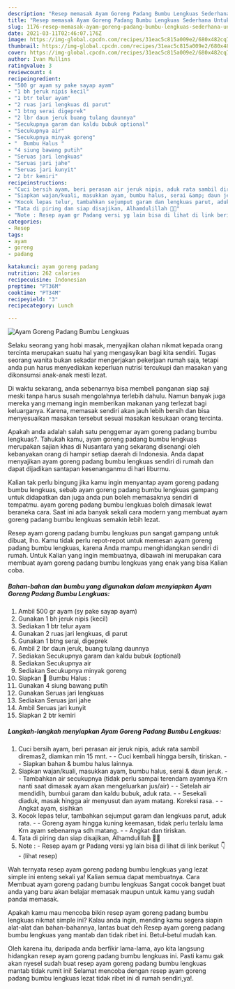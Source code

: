 ```yaml
---
description: "Resep memasak Ayam Goreng Padang Bumbu Lengkuas Sederhana Untuk Jualan"
title: "Resep memasak Ayam Goreng Padang Bumbu Lengkuas Sederhana Untuk Jualan"
slug: 1176-resep-memasak-ayam-goreng-padang-bumbu-lengkuas-sederhana-untuk-jualan
date: 2021-03-11T02:46:07.176Z
image: https://img-global.cpcdn.com/recipes/31eac5c815a009e2/680x482cq70/ayam-goreng-padang-bumbu-lengkuas-foto-resep-utama.jpg
thumbnail: https://img-global.cpcdn.com/recipes/31eac5c815a009e2/680x482cq70/ayam-goreng-padang-bumbu-lengkuas-foto-resep-utama.jpg
cover: https://img-global.cpcdn.com/recipes/31eac5c815a009e2/680x482cq70/ayam-goreng-padang-bumbu-lengkuas-foto-resep-utama.jpg
author: Ivan Mullins
ratingvalue: 3
reviewcount: 4
recipeingredient:
- "500 gr ayam sy pake sayap ayam"
- "1 bh jeruk nipis kecil"
- "1 btr telur ayam"
- "2 ruas jari lengkuas di parut"
- "1 btng serai digeprek"
- "2 lbr daun jeruk buang tulang daunnya"
- "Secukupnya garam dan kaldu bubuk optional"
- "Secukupnya air"
- "Secukupnya minyak goreng"
- "  Bumbu Halus "
- "4 siung bawang putih"
- "Seruas jari lengkuas"
- "Seruas jari jahe"
- "Seruas jari kunyit"
- "2 btr kemiri"
recipeinstructions:
- "Cuci bersih ayam, beri perasan air jeruk nipis, aduk rata sambil diremas2, diamkan min 15 mnt. - Cuci kembali hingga bersih, tiriskan. - Siapkan bahan &amp; bumbu halus lainnya."
- "Siapkan wajan/kuali, masukkan ayam, bumbu halus, serai &amp; daun jeruk. - Tambahkan air secukupnya (tidak perlu sampai terendam ayamnya Krn nanti saat dimasak ayam akan mengeluarkan jus/air) - Setelah air mendidih, bumbui garam dan kaldu bubuk, aduk rata. - Sesekali diaduk, masak hingga air menyusut dan ayam matang. Koreksi rasa. - Angkat ayam, sisihkan"
- "Kocok lepas telur, tambahkan sejumput garam dan lengkuas parut, aduk rata. - Goreng ayam hingga kuning keemasan, tidak perlu terlalu lama Krn ayam sebenarnya sdh matang.  - Angkat dan tiriskan."
- "Tata di piring dan siap disajikan, Alhamdulillah 🙏😉"
- "Note : Resep ayam gr Padang versi yg lain bisa di lihat di link berikut 👇           (lihat resep)"
categories:
- Resep
tags:
- ayam
- goreng
- padang

katakunci: ayam goreng padang 
nutrition: 262 calories
recipecuisine: Indonesian
preptime: "PT36M"
cooktime: "PT34M"
recipeyield: "3"
recipecategory: Lunch

---
```



![Ayam Goreng Padang Bumbu Lengkuas](https://img-global.cpcdn.com/recipes/31eac5c815a009e2/680x482cq70/ayam-goreng-padang-bumbu-lengkuas-foto-resep-utama.jpg)

Selaku seorang yang hobi masak, menyajikan olahan nikmat kepada orang tercinta merupakan suatu hal yang mengasyikan bagi kita sendiri. Tugas seorang  wanita bukan sekadar mengerjakan pekerjaan rumah saja, tetapi anda pun harus menyediakan keperluan nutrisi tercukupi dan masakan yang dikonsumsi anak-anak mesti lezat.

Di waktu  sekarang, anda sebenarnya bisa membeli panganan siap saji meski tanpa harus susah mengolahnya terlebih dahulu. Namun banyak juga mereka yang memang ingin memberikan makanan yang terlezat bagi keluarganya. Karena, memasak sendiri akan jauh lebih bersih dan bisa menyesuaikan masakan tersebut sesuai masakan kesukaan orang tercinta. 



Apakah anda adalah salah satu penggemar ayam goreng padang bumbu lengkuas?. Tahukah kamu, ayam goreng padang bumbu lengkuas merupakan sajian khas di Nusantara yang sekarang disenangi oleh kebanyakan orang di hampir setiap daerah di Indonesia. Anda dapat menyajikan ayam goreng padang bumbu lengkuas sendiri di rumah dan dapat dijadikan santapan kesenanganmu di hari liburmu.

Kalian tak perlu bingung jika kamu ingin menyantap ayam goreng padang bumbu lengkuas, sebab ayam goreng padang bumbu lengkuas gampang untuk didapatkan dan juga anda pun boleh memasaknya sendiri di tempatmu. ayam goreng padang bumbu lengkuas boleh dimasak lewat beraneka cara. Saat ini ada banyak sekali cara modern yang membuat ayam goreng padang bumbu lengkuas semakin lebih lezat.

Resep ayam goreng padang bumbu lengkuas pun sangat gampang untuk dibuat, lho. Kamu tidak perlu repot-repot untuk memesan ayam goreng padang bumbu lengkuas, karena Anda mampu menghidangkan sendiri di rumah. Untuk Kalian yang ingin membuatnya, dibawah ini merupakan cara membuat ayam goreng padang bumbu lengkuas yang enak yang bisa Kalian coba.

<!--inarticleads1-->

##### Bahan-bahan dan bumbu yang digunakan dalam menyiapkan Ayam Goreng Padang Bumbu Lengkuas:

1. Ambil 500 gr ayam (sy pake sayap ayam)
1. Gunakan 1 bh jeruk nipis (kecil)
1. Sediakan 1 btr telur ayam
1. Gunakan 2 ruas jari lengkuas, di parut
1. Gunakan 1 btng serai, digeprek
1. Ambil 2 lbr daun jeruk, buang tulang daunnya
1. Sediakan Secukupnya garam dan kaldu bubuk (optional)
1. Sediakan Secukupnya air
1. Sediakan Secukupnya minyak goreng
1. Siapkan  🌠 Bumbu Halus :
1. Gunakan 4 siung bawang putih
1. Gunakan Seruas jari lengkuas
1. Sediakan Seruas jari jahe
1. Ambil Seruas jari kunyit
1. Siapkan 2 btr kemiri




<!--inarticleads2-->

##### Langkah-langkah menyiapkan Ayam Goreng Padang Bumbu Lengkuas:

1. Cuci bersih ayam, beri perasan air jeruk nipis, aduk rata sambil diremas2, diamkan min 15 mnt. - - Cuci kembali hingga bersih, tiriskan. - - Siapkan bahan &amp; bumbu halus lainnya.
1. Siapkan wajan/kuali, masukkan ayam, bumbu halus, serai &amp; daun jeruk. - - Tambahkan air secukupnya (tidak perlu sampai terendam ayamnya Krn nanti saat dimasak ayam akan mengeluarkan jus/air) - - Setelah air mendidih, bumbui garam dan kaldu bubuk, aduk rata. - - Sesekali diaduk, masak hingga air menyusut dan ayam matang. Koreksi rasa. - - Angkat ayam, sisihkan
1. Kocok lepas telur, tambahkan sejumput garam dan lengkuas parut, aduk rata. - - Goreng ayam hingga kuning keemasan, tidak perlu terlalu lama Krn ayam sebenarnya sdh matang.  - - Angkat dan tiriskan.
1. Tata di piring dan siap disajikan, Alhamdulillah 🙏😉
1. Note : - Resep ayam gr Padang versi yg lain bisa di lihat di link berikut 👇 -           (lihat resep)




Wah ternyata resep ayam goreng padang bumbu lengkuas yang lezat simple ini enteng sekali ya! Kalian semua dapat membuatnya. Cara Membuat ayam goreng padang bumbu lengkuas Sangat cocok banget buat anda yang baru akan belajar memasak maupun untuk kamu yang sudah pandai memasak.

Apakah kamu mau mencoba bikin resep ayam goreng padang bumbu lengkuas nikmat simple ini? Kalau anda ingin, mending kamu segera siapin alat-alat dan bahan-bahannya, lantas buat deh Resep ayam goreng padang bumbu lengkuas yang mantab dan tidak ribet ini. Betul-betul mudah kan. 

Oleh karena itu, daripada anda berfikir lama-lama, ayo kita langsung hidangkan resep ayam goreng padang bumbu lengkuas ini. Pasti kamu gak akan nyesel sudah buat resep ayam goreng padang bumbu lengkuas mantab tidak rumit ini! Selamat mencoba dengan resep ayam goreng padang bumbu lengkuas lezat tidak ribet ini di rumah sendiri,ya!.

